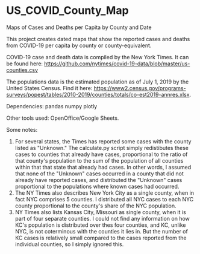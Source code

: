 # US_COVID_County_Map
Maps of Cases and Deaths per Capita by County and Date

This project creates dated maps that show the reported cases and deaths from COVID-19 per capita by county or county-equivalent.

COVID-19 case and death data is compiled by the New York Times.
It can be found here: https://github.com/nytimes/covid-19-data/blob/master/us-counties.csv

The populations data is the estimated population as of July 1, 2019 by the United States Census.
Find it here: https://www2.census.gov/programs-surveys/popest/tables/2010-2019/counties/totals/co-est2019-annres.xlsx.

Dependencies:
pandas
numpy
plotly

Other tools used:
OpenOffice/Google Sheets.

Some notes:

1. For several states, the Times has reported some cases with the county listed as "Unknown." The calculate.py script simply redistibutes these cases to counties that already have cases, proportional to the ratio of that county's population to the sum of the population of all counties within that that state that already had cases. In other words, I assumed that none of the "Unknown" cases occurred in a county that did not already have reported cases, and distributed the "Unknown" cases proportional to the populations where known cases had occurred.
2. The NY Times also describes New York City as a single county, when in fact NYC comprises 5 counties. I distributed all NYC cases to each NYC county proportional to the county's share of the NYC population.
3. NY Times also lists Kansas City, Missouri as single county, when it is part of four separate counties. I could not find any information on how KC's population is distributed over thes four counties, and KC, unlike NYC, is not coterminous with the counties it lies in. But the number of KC cases is relatively small compared to the cases reported from the individual counties, so I simply ignored this.
